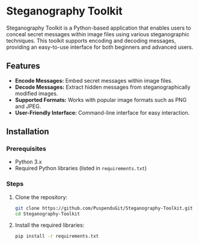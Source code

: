 # Steganography Toolkit

Steganography Toolkit is a Python-based application that enables users to conceal secret messages within image files using various steganographic techniques. This toolkit supports encoding and decoding messages, providing an easy-to-use interface for both beginners and advanced users.

## Features

- **Encode Messages:** Embed secret messages within image files.
- **Decode Messages:** Extract hidden messages from steganographically modified images.
- **Supported Formats:** Works with popular image formats such as PNG and JPEG.
- **User-Friendly Interface:** Command-line interface for easy interaction.

## Installation

### Prerequisites

- Python 3.x
- Required Python libraries (listed in `requirements.txt`)

### Steps

1. Clone the repository:
    ```sh
    git clone https://github.com/PuspenduGit/Steganography-Toolkit.git
    cd Steganography-Toolkit
    ```

2. Install the required libraries:
    ```sh
    pip install -r requirements.txt
    ```

